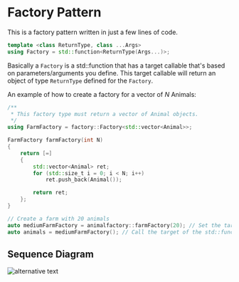 # Factory Pattern

This is a factory pattern written in just a few lines of code.

```C++
template <class ReturnType, class ...Args>
using Factory = std::function<ReturnType(Args...)>;
```
Basically a `Factory` is a std::function that has a target callable that's based on parameters/arguments you define. This target callable will return an object of type `ReturnType` defined for the `Factory`.

An example of how to create a factory for a vector of _N_ Animals:

```C++
/**
 * This factory type must return a vector of Animal objects.
 */
using FarmFactory = factory::Factory<std::vector<Animal>>;

FarmFactory farmFactory(int N)
{
	return [=]
	{
		std::vector<Animal> ret;
		for (std::size_t i = 0; i < N; i++)
			ret.push_back(Animal());

		return ret;
	};
}

// Create a farm with 20 animals
auto mediumFarmFactory = animalfactory::farmFactory(20); // Set the target based on parameters.
auto animals = mediumFarmFactory(); // Call the target of the std::function

```
## Sequence Diagram

![alternative text](http://www.plantuml.com/plantuml/proxy?src=https://raw.githubusercontent.com/jonathan-daniel/ModernDesignPatterns/master/FactoryPattern/doc/factory_diagram.txt&fmt=svg)
